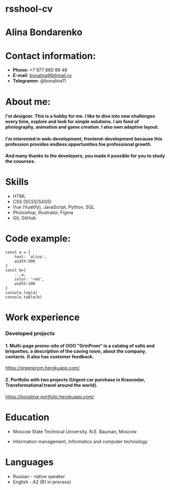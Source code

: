 # rsshool-cv
# Alina Bondarenko
# Contact information:
 * **Phone:** +7 977 880 89 46
 * **E-mail:** bonalina96@mail.ru
 * **Telegramm:** @bonalina11
# About me:
#### I'm designer. This is a hobby for me. I like to dive into new challenges every time, explore and look for simple solutions. I am fond of photography, animation and game creation. I also own adaptive layout.
#### I'm interested in web-development, frontend-development because this profession provides endless opportunities foe professional growth.
#### And many thanks to the developers, you made it possible for you to study the couurses.
# Skills
* HTML
 * CSS (SCSS/SASS)
 * Vue (Vuetify), JavaScript, Python, SQL
 * Photoshop, Illustrator, Figma
 * Git, GitHub
# Code example:
```
const a = {
    text: 'alina',
    width:500
}
const b={
    ...a,
    color: 'red',
    width:100
}
console.log(a)
console.table(b)
```
# Work experience
### Developed projects
#### 1. Multi-page promo-site of OOO "GrinProm" is a catalog of salts and briquettes, a description of the caving room, about the company, contacts. It also has customer feedback.
https://greenprom.herokuapp.com/
#### 2. Portfolio with two projects (Urgent car purchase in Krasnodar, Transformational travel around the world).
https://bonalina-portfoilo.herokuapp.com/
# Education
 * Moscow State Technical University. N.E. Bauman, Moscow
 + Information management, Informatics and computer technology
# Languages
 * Russian - native speaker
 * English - A2 (B1 in process)
